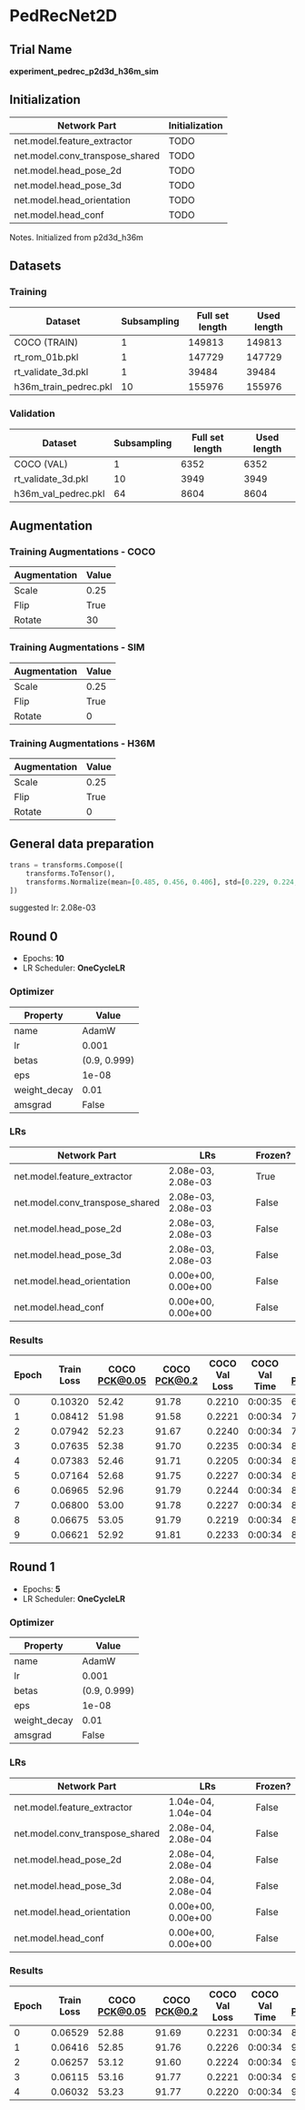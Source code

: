 # PedRecNet2D
## Trial Name
**experiment_pedrec_p2d3d_h36m_sim**
## Initialization
| Network Part                   | Initialization                                               |
| ------------------------------ | ------------------------------------------------------------ |
| net.model.feature_extractor    | TODO                                                         |
| net.model.conv_transpose_shared | TODO                                                         |
| net.model.head_pose_2d         | TODO                                                         |
| net.model.head_pose_3d         | TODO                                                         |
| net.model.head_orientation     | TODO                                                         |
| net.model.head_conf            | TODO                                                         |
Notes. Initialized from p2d3d_h36m
## Datasets
### Training
| Dataset                   | Subsampling | Full set length | Used length |
| ------------------------- | ----------- | --------------- | ----------- |
| COCO (TRAIN)              | 1           | 149813          | 149813      |
| rt_rom_01b.pkl            | 1           | 147729          | 147729      |
| rt_validate_3d.pkl        | 1           | 39484           | 39484       |
| h36m_train_pedrec.pkl     | 10          | 155976          | 155976      |
### Validation
| Dataset                   | Subsampling | Full set length | Used length |
| ------------------------- | ----------- | --------------- | ----------- |
| COCO (VAL)                | 1           | 6352            | 6352        |
| rt_validate_3d.pkl        | 10          | 3949            | 3949        |
| h36m_val_pedrec.pkl       | 64          | 8604            | 8604        |
## Augmentation
### Training Augmentations - COCO
| Augmentation              | Value                     |
| ------------------------- | ------------------------- |
| Scale                     | 0.25                      |
| Flip                      | True                      |
| Rotate                    | 30                        |
### Training Augmentations - SIM
| Augmentation              | Value                     |
| ------------------------- | ------------------------- |
| Scale                     | 0.25                      |
| Flip                      | True                      |
| Rotate                    | 0                         |
### Training Augmentations - H36M
| Augmentation              | Value                     |
| ------------------------- | ------------------------- |
| Scale                     | 0.25                      |
| Flip                      | True                      |
| Rotate                    | 0                         |
## General data preparation
```python
trans = transforms.Compose([
    transforms.ToTensor(),
    transforms.Normalize(mean=[0.485, 0.456, 0.406], std=[0.229, 0.224, 0.225])
])
```
suggested lr: 2.08e-03
## Round 0
- Epochs: **10**
- LR Scheduler: **OneCycleLR**
### Optimizer
| Property                  | Value                     |
| ------------------------- | ------------------------- |
| name                      | AdamW                     |
| lr                        | 0.001                     |
| betas                     | (0.9, 0.999)              |
| eps                       | 1e-08                     |
| weight_decay              | 0.01                      |
| amsgrad                   | False                     |
### LRs
| Network Part              | LRs                  | Frozen? |
| ------------------------- | -------------------- | ------- |
| net.model.feature_extractor | 2.08e-03, 2.08e-03   | True    |
| net.model.conv_transpose_shared | 2.08e-03, 2.08e-03   | False   |
| net.model.head_pose_2d    | 2.08e-03, 2.08e-03   | False   |
| net.model.head_pose_3d    | 2.08e-03, 2.08e-03   | False   |
| net.model.head_orientation | 0.00e+00, 0.00e+00   | False   |
| net.model.head_conf       | 0.00e+00, 0.00e+00   | False   |
### Results
| Epoch | Train Loss | COCO PCK@0.05 | COCO PCK@0.2 | COCO Val Loss | COCO Val Time | SIM PCK@0.05 | SIM PCK@0.2 | SIM MPJPE | SIM MRCJP | SIM MRCD | SIM Val Loss | SIM Val Time | H36M PCK@0.05 | H36M PCK@0.2 | H36M MPJPE | H36M MRCJP | H36M MRCD | H36M Val Loss | H36M Val Time | Train Time |
| ----- | ---------- | ------------- | ------------ | ------------- | ------------- | ------------ | ----------- | --------- | --------- | -------- | ------------ | ------------ | ------------- | ------------ | ---------- | ---------- | --------- | ------------- | ------------- | ---------- |
| 0     | 0.10320    | 52.42         | 91.78        | 0.2210        | 0:00:35       | 63.35        | 98.94       | 71.17     | 0.63      | 0.84     | 0.0876       | 0:00:24      | 58.32         | 92.33        | 68.09      | 0.78       | 0.92      | 0.0971        | 0:00:47       | 1:36:16    |
| 1     | 0.08412    | 51.98         | 91.58        | 0.2221        | 0:00:34       | 73.19        | 99.46       | 53.67     | 0.68      | 0.86     | 0.0751       | 0:00:24      | 57.69         | 92.17        | 70.29      | 0.77       | 0.92      | 0.0988        | 0:00:46       | 1:36:14    |
| 2     | 0.07942    | 52.23         | 91.67        | 0.2240        | 0:00:34       | 77.88        | 99.62       | 45.91     | 0.71      | 0.87     | 0.0691       | 0:00:24      | 58.15         | 92.22        | 71.34      | 0.77       | 0.92      | 0.0999        | 0:00:46       | 1:36:15    |
| 3     | 0.07635    | 52.38         | 91.70        | 0.2235        | 0:00:34       | 80.39        | 99.72       | 39.86     | 0.73      | 0.89     | 0.0649       | 0:00:23      | 57.30         | 92.16        | 69.01      | 0.78       | 0.92      | 0.0988        | 0:00:46       | 1:36:15    |
| 4     | 0.07383    | 52.46         | 91.71        | 0.2205        | 0:00:34       | 82.80        | 99.75       | 36.62     | 0.74      | 0.89     | 0.0616       | 0:00:24      | 58.53         | 92.25        | 69.31      | 0.78       | 0.91      | 0.0996        | 0:00:46       | 1:36:15    |
| 5     | 0.07164    | 52.68         | 91.75        | 0.2227        | 0:00:34       | 84.23        | 99.80       | 33.96     | 0.76      | 0.91     | 0.0595       | 0:00:24      | 58.75         | 92.37        | 68.35      | 0.78       | 0.92      | 0.0990        | 0:00:46       | 1:36:15    |
| 6     | 0.06965    | 52.96         | 91.79        | 0.2244        | 0:00:34       | 85.68        | 99.81       | 32.22     | 0.77      | 0.91     | 0.0579       | 0:00:24      | 59.32         | 92.36        | 67.88      | 0.78       | 0.92      | 0.0989        | 0:00:46       | 1:36:15    |
| 7     | 0.06800    | 53.00         | 91.78        | 0.2227        | 0:00:34       | 86.39        | 99.83       | 30.45     | 0.78      | 0.92     | 0.0563       | 0:00:24      | 59.39         | 92.46        | 65.97      | 0.79       | 0.92      | 0.0982        | 0:00:46       | 1:36:14    |
| 8     | 0.06675    | 53.05         | 91.79        | 0.2219        | 0:00:34       | 86.67        | 99.84       | 29.63     | 0.78      | 0.92     | 0.0555       | 0:00:24      | 59.17         | 92.44        | 66.40      | 0.79       | 0.92      | 0.0988        | 0:00:46       | 1:36:15    |
| 9     | 0.06621    | 52.92         | 91.81        | 0.2233        | 0:00:34       | 86.87        | 99.84       | 29.43     | 0.78      | 0.92     | 0.0554       | 0:00:23      | 59.06         | 92.42        | 66.41      | 0.79       | 0.92      | 0.0990        | 0:00:46       | 1:36:15    |
## Round 1
- Epochs: **5**
- LR Scheduler: **OneCycleLR**
### Optimizer
| Property                  | Value                     |
| ------------------------- | ------------------------- |
| name                      | AdamW                     |
| lr                        | 0.001                     |
| betas                     | (0.9, 0.999)              |
| eps                       | 1e-08                     |
| weight_decay              | 0.01                      |
| amsgrad                   | False                     |
### LRs
| Network Part              | LRs                  | Frozen? |
| ------------------------- | -------------------- | ------- |
| net.model.feature_extractor | 1.04e-04, 1.04e-04   | False   |
| net.model.conv_transpose_shared | 2.08e-04, 2.08e-04   | False   |
| net.model.head_pose_2d    | 2.08e-04, 2.08e-04   | False   |
| net.model.head_pose_3d    | 2.08e-04, 2.08e-04   | False   |
| net.model.head_orientation | 0.00e+00, 0.00e+00   | False   |
| net.model.head_conf       | 0.00e+00, 0.00e+00   | False   |
### Results
| Epoch | Train Loss | COCO PCK@0.05 | COCO PCK@0.2 | COCO Val Loss | COCO Val Time | SIM PCK@0.05 | SIM PCK@0.2 | SIM MPJPE | SIM MRCJP | SIM MRCD | SIM Val Loss | SIM Val Time | H36M PCK@0.05 | H36M PCK@0.2 | H36M MPJPE | H36M MRCJP | H36M MRCD | H36M Val Loss | H36M Val Time | Train Time |
| ----- | ---------- | ------------- | ------------ | ------------- | ------------- | ------------ | ----------- | --------- | --------- | -------- | ------------ | ------------ | ------------- | ------------ | ---------- | ---------- | --------- | ------------- | ------------- | ---------- |
| 0     | 0.06529    | 52.88         | 91.69        | 0.2231        | 0:00:34       | 89.18        | 99.91       | 27.52     | 0.79      | 0.92     | 0.0530       | 0:00:23      | 58.90         | 92.45        | 66.53      | 0.79       | 0.92      | 0.0994        | 0:00:46       | 1:53:47    |
| 1     | 0.06416    | 52.85         | 91.76        | 0.2226        | 0:00:34       | 90.65        | 99.95       | 25.43     | 0.80      | 0.93     | 0.0508       | 0:00:24      | 59.90         | 92.51        | 66.66      | 0.79       | 0.92      | 0.0998        | 0:00:46       | 1:53:47    |
| 2     | 0.06257    | 53.12         | 91.60        | 0.2224        | 0:00:34       | 91.62        | 99.96       | 24.04     | 0.81      | 0.93     | 0.0493       | 0:00:23      | 60.43         | 92.57        | 65.18      | 0.79       | 0.92      | 0.0989        | 0:00:46       | 1:53:47    |
| 3     | 0.06115    | 53.16         | 91.77        | 0.2221        | 0:00:34       | 92.19        | 99.96       | 23.17     | 0.81      | 0.93     | 0.0483       | 0:00:23      | 60.49         | 92.63        | 65.19      | 0.79       | 0.92      | 0.0993        | 0:00:46       | 1:53:46    |
| 4     | 0.06032    | 53.23         | 91.77        | 0.2220        | 0:00:34       | 92.28        | 99.96       | 22.94     | 0.81      | 0.93     | 0.0481       | 0:00:24      | 60.29         | 92.59        | 65.26      | 0.79       | 0.92      | 0.0996        | 0:00:46       | 1:53:48    |
